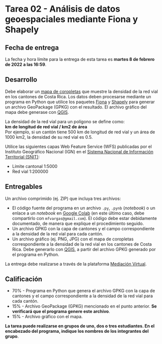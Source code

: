 # Tarea 02 - Análisis de datos geoespaciales mediante Fiona y Shapely

## Fecha de entrega
La fecha y hora límite para la entrega de esta tarea es **martes 8 de febrero de 2022 a las 16:59**.

## Desarrollo
Debe elaborar un [mapa de coropletas](https://es.wikipedia.org/wiki/Mapa_coropl%C3%A9tico) que muestre la densidad de la red vial en los cantones de Costa Rica. Los datos deben procesarse mediante un programa en Python que utilice los paquetes [Fiona](https://github.com/Toblerity/Fiona) y [Shapely](https://github.com/shapely/shapely) para generar un archivo GeoPackage (GPKG) con el resultado. El archivo gráfico del mapa debe generase con [QGIS](https://qgis.org/).

La densidad de la red vial para un polígono se define como:  
**km de longitud de red vial / km2 de área**  
Por ejemplo, si un cantón tiene 500 km de longitud de red vial y un área de 1000 km2, la densidad de su red vial es 0.5.

Utilice las siguientes capas Web Feature Service (WFS) publicadas por el Instituto Geográfico Nacional (IGN) en el [Sistema Nacional de Información Territorial (SNIT)](https://www.snitcr.go.cr/):

- Límite cantonal 1:5000
- Red vial 1:200000

## Entregables
Un archivo comprimido (ej. ZIP) que incluya tres archivos:

- El código fuente del programa en un archivo `.py`, `.pynb` (*notebook*) o un enlace a un *notebook* en [Google Colab](https://colab.research.google.com/) (en este último caso, debe compartirlo con `mfvargas@gmail.com`). El código debe estar debidamente documentado, de manera que explique el procedimiento seguido.
- Un archivo GPKG con la capa de cantones y el campo correspondiente a la densidad de la red vial para cada cantón.
- Un archivo gráfico (ej. PNG, JPG) con el mapa de coropletas correspondiente a la densidad de la red vial en los cantones de Costa Rica. Debe generarlo con [QGIS](https://qgis.org/), a partir del archivo GPKG generado por el programa en Python.


La entrega debe realizarse a través de la plataforma [Mediación Virtual](https://mediacionvirtual.ucr.ac.cr/).

## Calificación
- 70% - Programa en Python que genera el archivo GPKG con la capa de cantones y el campo correspondiente a la densidad de la red vial para cada cantón.
- 15% - Archivo GeoPackage (GPKG) mencionado en el punto anterior. **Se verificará que el programa genere este archivo**.
- 15% - Archivo gráfico con el mapa.

**La tarea puede realizarse en grupos de uno, dos o tres estudiantes. En el encabezado del programa, indique los nombres de los integrantes del grupo**.